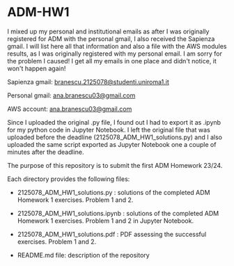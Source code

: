 # ADM-HW1

I mixed up my personal and institutional emails as after I was originally registered for ADM with the personal gmail, I also received the Sapienza gmail. I will list here all that information and also a file with the AWS modules results, as I was originally registered with my personal email. I am sorry for the problem I caused! I get all my emails in one place and didn't notice, it won't happen again!

Sapienza gmail: branescu.2125078@studenti.uniroma1.it

Personal gmail: ana.branescu03@gmail.com

AWS account: ana.branescu03@gmail.com

Since I uploaded the original .py file, I found out I had to export it as .ipynb for my python code in Jupyter Notebook. I left the original file that was uploaded before the deadline (2125078_ADM_HW1_solutions.py) and I also uploaded the same script exported as Jupyter Notebook one a couple of minutes after the deadline.

The purpose of this repository is to submit the first ADM Homework 23/24.

Each directory provides the following files:

- 2125078_ADM_HW1_solutions.py : solutions of the completed ADM Homework 1 exercises. Problem 1 and 2.

- 2125078_ADM_HW1_solutions.ipynb : solutions of the completed ADM Homework 1 exercises. Problem 1 and 2 in Jupyter Notebook.

- 2125078_ADM_HW1_solutions.pdf : PDF assessing the successful exercises. Problem 1 and 2.
  
- README.md file: description of the repository
